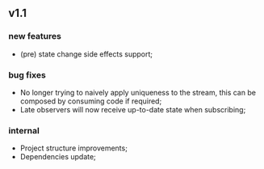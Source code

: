 ## v1.1

### new features

- (pre) state change side effects support;

### bug fixes

- No longer trying to naively apply uniqueness to the stream, this can be composed by consuming code if required;
- Late observers will now receive up-to-date state when subscribing;

### internal

- Project structure improvements;
- Dependencies update;

